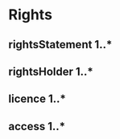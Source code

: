 # Rights




## rightsStatement 1..* 


## rightsHolder 1..* 


## licence 1..* 


## access 1..* 




